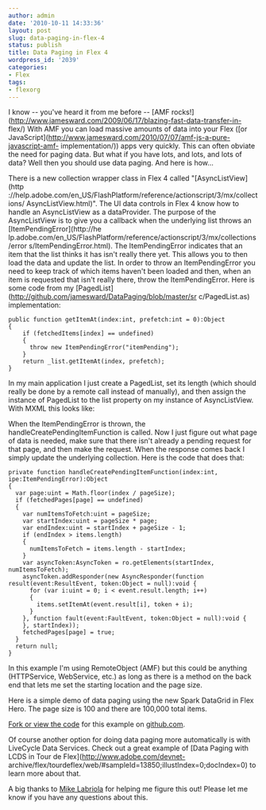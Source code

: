 ```yaml
---
author: admin
date: '2010-10-11 14:33:36'
layout: post
slug: data-paging-in-flex-4
status: publish
title: Data Paging in Flex 4
wordpress_id: '2039'
categories:
- Flex
tags:
- flexorg
---
```


I know -- you've heard it from me before -- [AMF
rocks!](http://www.jamesward.com/2009/06/17/blazing-fast-data-transfer-in-
flex/) With AMF you can load massive amounts of data into your Flex ([or
JavaScript](http://www.jamesward.com/2010/07/07/amf-js-a-pure-javascript-amf-
implementation/)) apps very quickly. This can often obviate the need for
paging data. But what if you have lots, and lots, and lots of data? Well then
you should use data paging. And here is how...

There is a new collection wrapper class in Flex 4 called "[AsyncListView](http
://help.adobe.com/en_US/FlashPlatform/reference/actionscript/3/mx/collections/
AsyncListView.html)". The UI data controls in Flex 4 know how to handle an
AsyncListView as a dataProvider. The purpose of the AsyncListView is to give
you a callback when the underlying list throws an [ItemPendingError](http://he
lp.adobe.com/en_US/FlashPlatform/reference/actionscript/3/mx/collections/error
s/ItemPendingError.html). The ItemPendingError indicates that an item that the
list thinks it has isn't really there yet. This allows you to then load the
data and update the list. In order to throw an ItemPendingError you need to
keep track of which items haven't been loaded and then, when an item is
requested that isn't really there, throw the ItemPendingError. Here is some
code from my [PagedList](http://github.com/jamesward/DataPaging/blob/master/sr
c/PagedList.as) implementation:

    
    
    public function getItemAt(index:int, prefetch:int = 0):Object
    {
        if (fetchedItems[index] == undefined)
        {
          throw new ItemPendingError("itemPending");
        }  
        return _list.getItemAt(index, prefetch);
    }
    

  
In my main application I just create a PagedList, set its length (which should
really be done by a remote call instead of manually), and then assign the
instance of PagedList to the list property on my instance of AsyncListView.
With MXML this looks like:

    
    
    
    
    

  
When the ItemPendingError is thrown, the handleCreatePendingItemFunction is
called. Now I just figure out what page of data is needed, make sure that
there isn't already a pending request for that page, and then make the
request. When the response comes back I simply update the underlying
collection. Here is the code that does that:

    
    
    private function handleCreatePendingItemFunction(index:int, ipe:ItemPendingError):Object
    {
      var page:uint = Math.floor(index / pageSize);
      if (fetchedPages[page] == undefined)
      {
        var numItemsToFetch:uint = pageSize;
        var startIndex:uint = pageSize * page;
        var endIndex:uint = startIndex + pageSize - 1;
        if (endIndex > items.length)
        {
          numItemsToFetch = items.length - startIndex;
        }
        var asyncToken:AsyncToken = ro.getElements(startIndex, numItemsToFetch);
        asyncToken.addResponder(new AsyncResponder(function result(event:ResultEvent, token:Object = null):void {
          for (var i:uint = 0; i < event.result.length; i++)
          {
            items.setItemAt(event.result[i], token + i);
          }
        }, function fault(event:FaultEvent, token:Object = null):void {
        }, startIndex));
        fetchedPages[page] = true;
      }
      return null;
    }
    

  
In this example I'm using RemoteObject (AMF) but this could be anything
(HTTPService, WebService, etc.) as long as there is a method on the back end
that lets me set the starting location and the page size.

Here is a simple demo of data paging using the new Spark DataGrid in Flex
Hero. The page size is 100 and there are 100,000 total items.

[Fork or view the code](http://github.com/jamesward/DataPaging) for this
example on [github.com](http://github.com).

Of course another option for doing data paging more automatically is with
LiveCycle Data Services. Check out a great example of [Data Paging with LCDS
in Tour de Flex](http://www.adobe.com/devnet-
archive/flex/tourdeflex/web/#sampleId=13850;illustIndex=0;docIndex=0) to learn
more about that.

A big thanks to [Mike Labriola](http://blogs.digitalprimates.net/codeSlinger/)
for helping me figure this out! Please let me know if you have any questions
about this.

